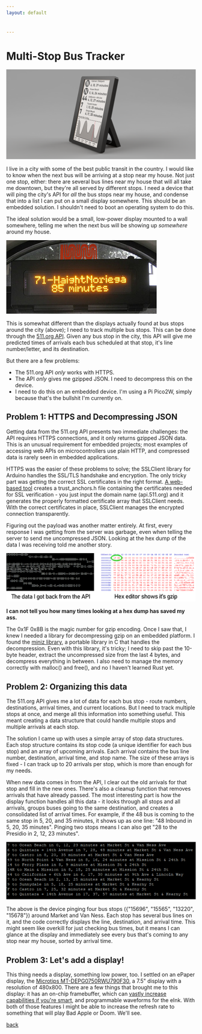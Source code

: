 ```yaml
---
layout: default


---
```


# Multi-Stop Bus Tracker

![The render of the Bus Display](/images/BusDisplayRender.png)

I live in a city with some of the best public transit in the country. I would like to know when the next bus will be arriving at a stop near my house. Not just one stop, either: there are several bus lines near my house that will all take me downtown, but they're all served by different stops. I need a device that will ping the city's API for _all_ the bus stops near my house, and condense that into a list I can put on a small display somewhere. This should be an embedded solution. I shouldn't need to boot an operating system to do this.

The ideal solution would be a small, low-power display mounted to a wall somewhere, telling me when the next bus will be showing up _somewhere_ around my house.

![The standard MUNI bus display at some bus stops](/images/MuniBusDisplay.jpg)

This is somewhat different than the displays actually found at bus stops around the city (above); I need to track multiple bus stops. This can be done through the [511.org API](https://511.org/). Given any bus stop in the city, this API will give me predicted times of arrivals each bus scheduled at that stop, it's line number/letter, and its destination.

But there are a few problems:

- The 511.org API *only* works with HTTPS. 
- The API *only* gives me gzipped JSON. I need to decompress this on the device.
- I need to do this on an embedded device. I'm using a Pi Pico2W, simply because that's the bullshit I'm currently on.

## Problem 1: HTTPS and Decompressing JSON

Getting data from the 511.org API presents two immediate challenges: the API requires HTTPS connections, and it only returns gzipped JSON data. This is an unusual requirement for embedded projects; most examples of accessing web APIs on microcontrollers use plain HTTP, and compressed data is rarely seen in embedded applications.

HTTPS was the easier of these problems to solve; the SSLClient library for Arduino handles the SSL/TLS handshake and encryption. The only tricky part was getting the correct SSL certificates in the right format. [A web-based tool](https://openslab-osu.github.io/bearssl-certificate-utility/) creates a trust_anchors.h file containing the certificates needed for SSL verification - you just input the domain name (api.511.org) and it generates the properly formatted certificate array that SSLClient needs. With the correct certificates in place, SSLClient manages the encrypted connection transparently.

Figuring out the payload was another matter entirely. At first, every response I was getting from the server was garbage, even when telling the server to send me *un*compressed JSON. Looking at the hex dump of the data I was receiving told me another story.

![The key insight that told me it was gzipped JSON](/images/HexDecoding.png)

**I can not tell you how many times looking at a hex dump has saved my ass.**

The 0x1F 0x8B is the magic number for gzip encoding. Once I saw that, I knew I needed a library for decompressing gzip on an embedded platform. I found the [miniz library](https://github.com/richgel999/miniz), a portable library in C that handles the decompression. Even with this library, it's tricky; I need to skip past the 10-byte header, extract the uncompressed size from the last 4 bytes, and decompress everything in between. I also need to manage the memory correctly with malloc() and free(), and no I haven't learned Rust yet. 

## Problem 2: Organizing this data

The 511.org API gives me a lot of data for each bus stop - route numbers, destinations, arrival times, and current locations. But I need to track multiple stops at once, and merge all this information into something useful. This meant creating a data structure that could handle multiple stops and multiple arrivals at each stop.

The solution I came up with uses a simple array of stop data structures. Each stop structure contains its stop code (a unique identifier for each bus stop) and an array of upcoming arrivals. Each arrival contains the bus line number, destination, arrival time, and stop name. The size of these arrays is fixed - I can track up to 20 arrivals per stop, which is more than enough for my needs.

When new data comes in from the API, I clear out the old arrivals for that stop and fill in the new ones. There's also a cleanup function that removes arrivals that have already passed. The most interesting part is how the display function handles all this data - it looks through all stops and all arrivals, groups buses going to the same destination, and creates a consolidated list of arrival times. For example, if the 48 bus is coming to the same stop in 5, 20, and 35 minutes, it shows up as one line: "48 Inbound in 5, 20, 35 minutes". Pinging two stops means I can also get "28 to the Presidio in 2, 12, 23 minutes".

![Getting the bus displays four bus stops around Market and Van Ness](/images/MuniBusses.png)

The above is the device pinging four bus stops ({"15696", "15565", "13220", "15678"}) around Market and Van Ness. Each stop has several bus lines on it, and the code correctly displays the line, destination, and arrival time. This might seem like overkill for just checking bus times, but it means I can glance at the display and immediately see every bus that's coming to any stop near my house, sorted by arrival time.

## Problem 3: Let's add a display!

This thing needs a display, something low power, too. I settled on an ePaper display, the [Microtips MT-DEPG0750RWU790F30](https://www.mouser.com/ProductDetail/Microtips-Technology/MT-DEPG0750RWU790F30?qs=Y0Uzf4wQF3nnUJiBp%2FvOzg%3D%3D), a 7.5" display with a resolution of 480x800. There are a few things that brought me to this display: it has an on-chip framebuffer, which can [vastly increase capabilities if you're smart](https://bbenchoff.github.io/pages/dumb.html), and programmable waveforms for the eInk. With both of those features I might be able to increase the refresh rate to something that will play Bad Apple or Doom. We'll see.



[back](../)
